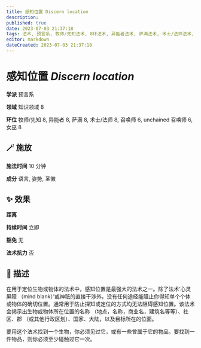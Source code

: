```yaml
---
title: 感知位置 Discern location
description: 
published: true
date: 2023-07-03 21:37:18
tags: 法术, 预言系, 牧师/先知法术, 8环法术, 异能者法术, 萨满法术, 术士/法师法术, 召唤师法术, 6环法术, unchained 召唤师法术, 女巫法术, 知识领域
editor: markdown
dateCreated: 2023-07-03 21:37:18
---
```


# **感知位置** *Discern location*

**学派** 预言系 

**领域** 知识领域 8

**环位** 牧师/先知 8, 异能者 8, 萨满 8, 术士/法师 8, 召唤师 6, unchained 召唤师 6, 女巫 8

## 🪄 施放

**施法时间** 10 分钟

**成分** 语言, 姿势, 圣徽

## ✨ 效果  

**距离**   

**持续时间** 立即 

**豁免** 无

**法术抗力** 否

## 📖 描述

在用于定位生物或物体的法术中，感知位置是最强大的法术之一。除了法术‘心灵屏障 （mind blank）’或神祇的直接干涉外，没有任何途经能阻止你得知单个个体或物体的确切位置。通常用于防止探知或定位的方式均无法阻碍感知位置。该法术会揭示出生物或物体所在位置的名称 （地点，名称，商业名，建筑名等等）、社区、郡 （或其他行政区划）、国家、大陆，以及目标所在的位面。

要用这个法术找到一个生物，你必须见过它，或有一些曾属于它的物品。要找到一件物品，则你必须至少碰触过它一次。
    